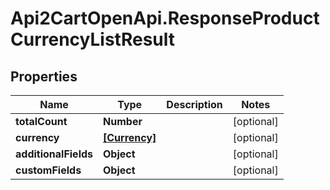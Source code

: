 # Api2CartOpenApi.ResponseProductCurrencyListResult

## Properties

Name | Type | Description | Notes
------------ | ------------- | ------------- | -------------
**totalCount** | **Number** |  | [optional] 
**currency** | [**[Currency]**](Currency.md) |  | [optional] 
**additionalFields** | **Object** |  | [optional] 
**customFields** | **Object** |  | [optional] 


